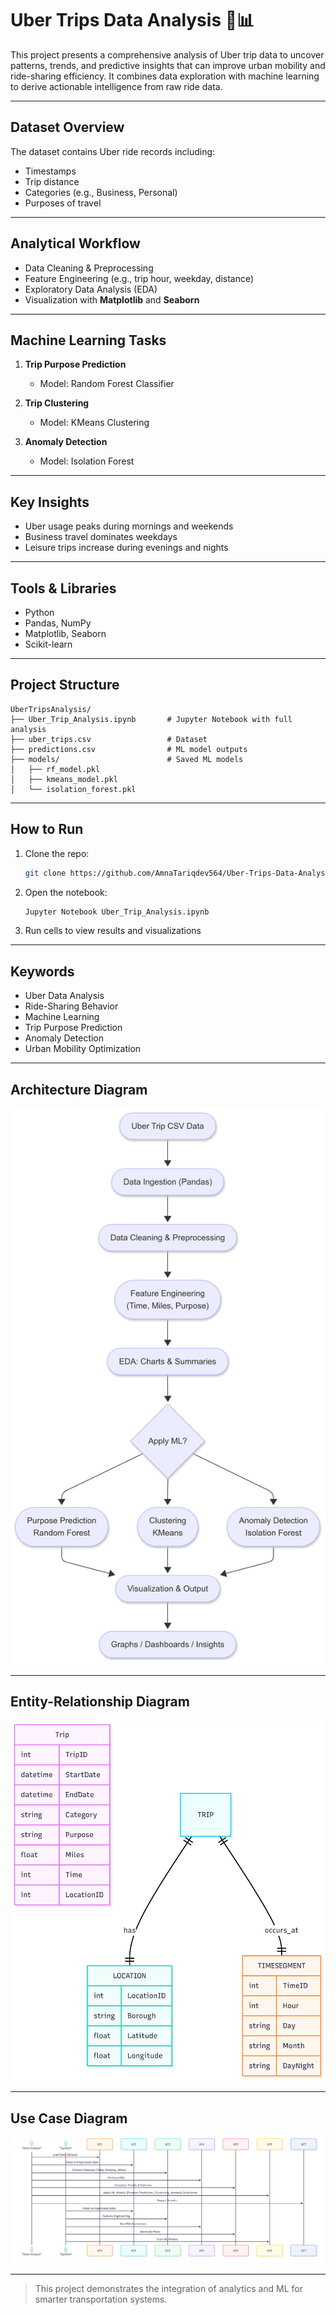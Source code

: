 # Uber Trips Data Analysis 🚖📊

This project presents a comprehensive analysis of Uber trip data to uncover patterns, trends, and predictive insights that can improve urban mobility and ride-sharing efficiency. It combines data exploration with machine learning to derive actionable intelligence from raw ride data.

---

##  Dataset Overview

The dataset contains Uber ride records including:

- Timestamps
- Trip distance
- Categories (e.g., Business, Personal)
- Purposes of travel

---

##  Analytical Workflow

- Data Cleaning & Preprocessing
- Feature Engineering (e.g., trip hour, weekday, distance)
- Exploratory Data Analysis (EDA)
- Visualization with **Matplotlib** and **Seaborn**

---

##  Machine Learning Tasks

1. **Trip Purpose Prediction**  
   - Model: Random Forest Classifier

2. **Trip Clustering**  
   - Model: KMeans Clustering

3. **Anomaly Detection**  
   - Model: Isolation Forest

---

##  Key Insights

- Uber usage peaks during mornings and weekends  
- Business travel dominates weekdays  
- Leisure trips increase during evenings and nights

---

##  Tools & Libraries

- Python  
- Pandas, NumPy  
- Matplotlib, Seaborn  
- Scikit-learn

---

##  Project Structure

```
UberTripsAnalysis/
├── Uber_Trip_Analysis.ipynb       # Jupyter Notebook with full analysis
├── uber_trips.csv                 # Dataset
├── predictions.csv                # ML model outputs
├── models/                        # Saved ML models
│   ├── rf_model.pkl
│   ├── kmeans_model.pkl
│   └── isolation_forest.pkl
```

---

##  How to Run

1. Clone the repo:
   ```bash
   git clone https://github.com/AmnaTariqdev564/Uber-Trips-Data-Analysis.git
   ```
2. Open the notebook:
   ```bash
   Jupyter Notebook Uber_Trip_Analysis.ipynb
   ```
3. Run cells to view results and visualizations

---

##  Keywords

- Uber Data Analysis  
- Ride-Sharing Behavior  
- Machine Learning  
- Trip Purpose Prediction  
- Anomaly Detection  
- Urban Mobility Optimization

---
## Architecture Diagram
![img](https://github.com/AmnaTariqdev564/Uber-Trips-Data-Analysis/blob/4778728f6eb8a63d3c718aa8c732e47728739069/Architecture%20Diagram.png)

____________________________________________________________________


## Entity-Relationship Diagram
![img](https://github.com/AmnaTariqdev564/Uber-Trips-Data-Analysis/blob/4778728f6eb8a63d3c718aa8c732e47728739069/ER-Diagram.png)

____________________________________________________________________


## Use Case Diagram
![img](https://github.com/AmnaTariqdev564/Uber-Trips-Data-Analysis/blob/4778728f6eb8a63d3c718aa8c732e47728739069/use-case%20diagram.png)

____________________________________________________________________


>  This project demonstrates the integration of analytics and ML for smarter transportation systems.
